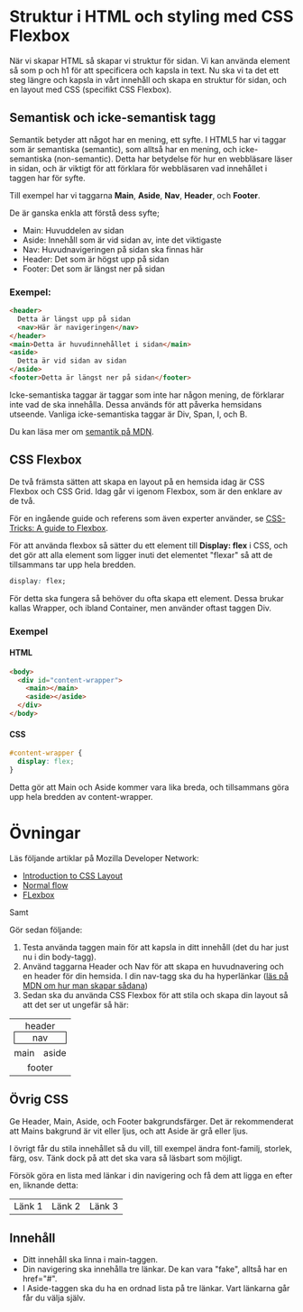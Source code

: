 # Struktur i HTML och styling med CSS Flexbox

När vi skapar HTML så skapar vi struktur för sidan. Vi kan använda element så som p och h1 för att specificera och kapsla in text. Nu ska vi ta det ett steg längre och kapsla in vårt innehåll och skapa en struktur för sidan, och en layout med CSS (specifikt CSS Flexbox).

## Semantisk och icke-semantisk tagg

Semantik betyder att något har en mening, ett syfte. I HTML5 har vi taggar som är semantiska (semantic), som alltså har en mening, och icke-semantiska (non-semantic). Detta har betydelse för hur en webbläsare läser in sidan, och är viktigt för att förklara för webbläsaren vad innehållet i taggen har för syfte.

Till exempel har vi taggarna **Main**, **Aside**, **Nav**, **Header**, och **Footer**.

De är ganska enkla att förstå dess syfte;

- Main: Huvuddelen av sidan
- Aside: Innehåll som är vid sidan av, inte det viktigaste
- Nav: Huvudnavigeringen på sidan ska finnas här
- Header: Det som är högst upp på sidan
- Footer: Det som är längst ner på sidan

### Exempel:

```html
<header>
  Detta är längst upp på sidan
  <nav>Här är navigeringen</nav>
</header>
<main>Detta är huvudinnehållet i sidan</main>
<aside>
  Detta är vid sidan av sidan
</aside>
<footer>Detta är längst ner på sidan</footer>
```

Icke-semantiska taggar är taggar som inte har någon mening, de förklarar inte vad de ska innehålla. Dessa används för att påverka hemsidans utseende. Vanliga icke-semantiska taggar är Div, Span, I, och B.

Du kan läsa mer om [semantik på MDN](https://developer.mozilla.org/en-US/docs/Glossary/Semantics).

## CSS Flexbox

De två främsta sätten att skapa en layout på en hemsida idag är CSS Flexbox och CSS Grid. Idag går vi igenom Flexbox, som är den enklare av de två.

För en ingående guide och referens som även experter använder, se [CSS-Tricks: A guide to Flexbox](https://css-tricks.com/snippets/css/a-guide-to-flexbox/).

För att använda flexbox så sätter du ett element till **Display: flex** i CSS, och det gör att alla element som ligger inuti det elementet "flexar" så att de tillsammans tar upp hela bredden.

```css
display: flex;
```

För detta ska fungera så behöver du ofta skapa ett element. Dessa brukar kallas Wrapper, och ibland Container, men använder oftast taggen Div.

### Exempel

#### HTML

```html
<body>
  <div id="content-wrapper">
    <main></main>
    <aside></aside>
  </div>
</body>
```

#### CSS

```css
#content-wrapper {
  display: flex;
}
```

Detta gör att Main och Aside kommer vara lika breda, och tillsammans göra upp hela bredden av content-wrapper.

# Övningar

Läs följande artiklar på Mozilla Developer Network:

- [Introduction to CSS Layout](https://developer.mozilla.org/en-US/docs/Learn/CSS/CSS_layout/Introduction)
- [Normal flow](https://developer.mozilla.org/en-US/docs/Learn/CSS/CSS_layout/Normal_Flow)
- [FLexbox](https://developer.mozilla.org/en-US/docs/Learn/CSS/CSS_layout/Flexbox)

Samt

Gör sedan följande:

1. Testa använda taggen main för att kapsla in ditt innehåll (det du har just nu i din body-tagg).
2. Använd taggarna Header och Nav för att skapa en huvudnavering och en header för din hemsida. I din nav-tagg ska du ha hyperlänkar ([läs på MDN om hur man skapar sådana](https://developer.mozilla.org/en-US/docs/Learn/HTML/Introduction_to_HTML/Creating_hyperlinks))
3. Sedan ska du använda CSS Flexbox för att stila och skapa din layout så att det ser ut ungefär så här:

<table style="text-align:center">
  <tr>
  <td colspan="2">header<div style="border: 1px solid black">nav</div></td>
  </tr>
  <tr>
    <td>main</td>
    <td>aside</td>
  </tr>
  <tr>
  <td colspan="2">footer</td>
  </tr>
</table>

## Övrig CSS

Ge Header, Main, Aside, och Footer bakgrundsfärger. Det är rekommenderat att Mains bakgrund är vit eller ljus, och att Aside är grå eller ljus.

I övrigt får du stila innehållet så du vill, till exempel ändra font-familj, storlek, färg, osv. Tänk dock på att det ska vara så läsbart som möjligt.

Försök göra en lista med länkar i din navigering och få dem att ligga en efter en, liknande detta:

<table style="text-align:center;">
  <tr>
    <td>Länk 1</td>
    <td>Länk 2</td>
    <td>Länk 3</td>
  </tr>
</table>

## Innehåll

- Ditt innehåll ska linna i main-taggen.
- Din navigering ska innehålla tre länkar. De kan vara "fake", alltså har en href="#".
- I Aside-taggen ska du ha en ordnad lista på tre länkar. Vart länkarna går får du välja själv.
